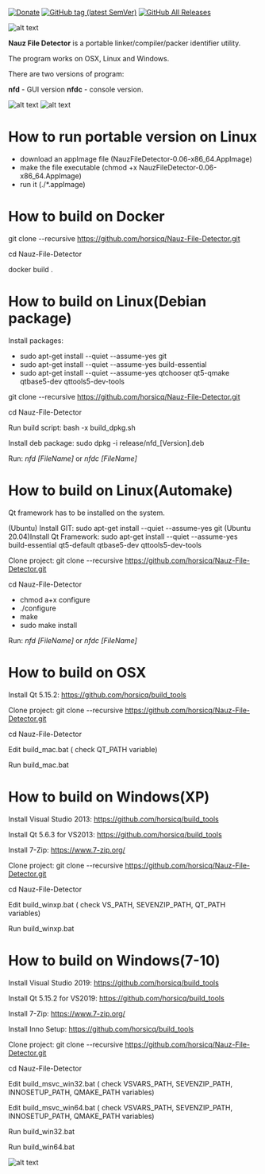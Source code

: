 [![Donate](https://img.shields.io/badge/Donate-PayPal-green.svg)](https://www.paypal.com/cgi-bin/webscr?cmd=_s-xclick&hosted_button_id=NF3FBD3KHMXDN)
[![GitHub tag (latest SemVer)](https://img.shields.io/github/tag/horsicq/Nauz-File-Detector.svg)](https://github.com/horsicq/Nauz-File-Detector/releases)
[![GitHub All Releases](https://img.shields.io/github/downloads/horsicq/Nauz-File-Detector/total.svg)](https://github.com/horsicq/Nauz-File-Detector/releases)

![alt text](https://github.com/horsicq/Nauz-File-Detector/blob/master/mascots/0.06.png "Version")

**Nauz File Detector** is a portable linker/compiler/packer identifier utility.

The program works on OSX, Linux and Windows.

There are two versions of  program:

**nfd** - GUI version
**nfdc** - console version.

![alt text](https://github.com/horsicq/Nauz-File-Detector/blob/master/docs/1.png "1")
![alt text](https://github.com/horsicq/Nauz-File-Detector/blob/master/docs/2.png "2")

How to run portable version on Linux
=======

- download an appImage file (NauzFileDetector-0.06-x86_64.AppImage)
- make the file executable (chmod +x NauzFileDetector-0.06-x86_64.AppImage)
- run it (./*.appImage)

How to build on Docker
=======
git clone --recursive https://github.com/horsicq/Nauz-File-Detector.git

cd Nauz-File-Detector

docker build .

How to build on Linux(Debian package)
=======

Install packages:

- sudo apt-get install --quiet --assume-yes git
- sudo apt-get install --quiet --assume-yes build-essential
- sudo apt-get install --quiet --assume-yes qtchooser qt5-qmake qtbase5-dev qttools5-dev-tools

git clone --recursive https://github.com/horsicq/Nauz-File-Detector.git

cd Nauz-File-Detector

Run build script: bash -x build_dpkg.sh

Install deb package: sudo dpkg -i release/nfd_[Version].deb

Run: *nfd [FileName]* or *nfdc [FileName]*

How to build on Linux(Automake)
=======

Qt framework has to be installed on the system.

(Ubuntu) Install GIT: sudo apt-get install --quiet --assume-yes git
(Ubuntu 20.04)Install Qt Framework: sudo apt-get install --quiet --assume-yes build-essential qt5-default qtbase5-dev qttools5-dev-tools

Clone project: git clone --recursive https://github.com/horsicq/Nauz-File-Detector.git

cd Nauz-File-Detector

- chmod a+x configure
- ./configure
- make
- sudo make install

Run: *nfd [FileName]* or *nfdc [FileName]*

How to build on OSX
=======

Install Qt 5.15.2: https://github.com/horsicq/build_tools

Clone project: git clone --recursive https://github.com/horsicq/Nauz-File-Detector.git

cd Nauz-File-Detector

Edit build_mac.bat ( check QT_PATH variable)

Run build_mac.bat

How to build on Windows(XP)
=======

Install Visual Studio 2013: https://github.com/horsicq/build_tools

Install Qt 5.6.3 for VS2013: https://github.com/horsicq/build_tools

Install 7-Zip: https://www.7-zip.org/

Clone project: git clone --recursive https://github.com/horsicq/Nauz-File-Detector.git

cd Nauz-File-Detector

Edit build_winxp.bat ( check VS_PATH,  SEVENZIP_PATH, QT_PATH variables)

Run build_winxp.bat

How to build on Windows(7-10)
=======

Install Visual Studio 2019: https://github.com/horsicq/build_tools

Install Qt 5.15.2 for VS2019: https://github.com/horsicq/build_tools

Install 7-Zip: https://www.7-zip.org/

Install Inno Setup: https://github.com/horsicq/build_tools

Clone project: git clone --recursive https://github.com/horsicq/Nauz-File-Detector.git

cd Nauz-File-Detector

Edit build_msvc_win32.bat ( check VSVARS_PATH, SEVENZIP_PATH, INNOSETUP_PATH, QMAKE_PATH variables)

Edit build_msvc_win64.bat ( check VSVARS_PATH, SEVENZIP_PATH, INNOSETUP_PATH, QMAKE_PATH variables)

Run build_win32.bat

Run build_win64.bat

![alt text](https://github.com/horsicq/Nauz-File-Detector/blob/master/mascots/nfd.png "Mascot")


